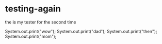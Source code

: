 # testing-again
the is my tester for the second time


System.out.print("wow");
System.out.print("dad");
System.out.print("then");
System.out.print("mom");
